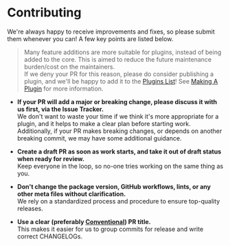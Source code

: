 # Contributing

We're always happy to receive improvements and fixes, so please submit them whenever you can! A few key points are listed below.

> Many feature additions are more suitable for plugins, instead of being added to the core. This is aimed to reduce the future maintenance burden/cost on the maintainers.  
If we deny your PR for this reason, please do consider publishing a plugin, and we'll be happy to add it to the [Plugins List](https://docs.fleaflet.dev/plugins/list)! See [Making A Plugin](https://docs.fleaflet.dev/plugins/making-a-plugin) for more information.

* **If your PR will add a major or breaking change, please discuss it with us first, via the Issue Tracker.**  
We don't want to waste your time if we think it's more appropriate for a plugin, and it helps to make a clear plan before starting work.
Additionally, if your PR makes breaking changes, or depends on another breaking commit, we may have some additional guidance.

* **Create a draft PR as soon as work starts, and take it out of draft status when ready for review.**  
Keep everyone in the loop, so no-one tries working on the same thing as you.

* **Don't change the package version, GitHub workflows, lints, or any other meta files without clarification.**  
We rely on a standardized process and procedure to ensure top-quality releases.

* **Use a clear (preferably [Conventional](https://www.conventionalcommits.org/)) PR title.**  
This makes it easier for us to group commits for release and write correct CHANGELOGs.
